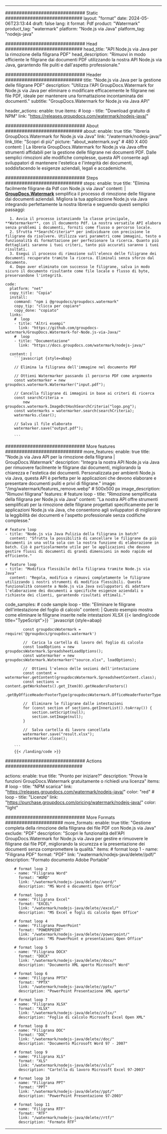 
---
############################# Static ############################
layout: "format"
date:  2024-05-06T23:13:44
draft: false
lang: it
format: Pdf
product: "Watermark"
product_tag: "watermark"
platform: "Node.js via Java"
platform_tag: "nodejs-java"

############################# Head ############################
head_title: "API Node.js via Java per la rimozione della filigrana PDF"
head_description: "Rimuovi in modo efficiente le filigrane dai documenti PDF utilizzando la nostra API Node.js via Java, garantendo file puliti e dall'aspetto professionale."

############################# Header ############################
title: "Node.js via Java per la gestione delle filigrane PDF" 
description: "Utilizza l'API GroupDocs.Watermark for Node.js via Java per eliminare o modificare efficacemente le filigrane nei file PDF, ideale per mantenere una formattazione incontaminata dei documenti."
subtitle: "GroupDocs.Watermark for Node.js via Java API" 

header_actions:
  enable: true
  items:
    #  loop
    - title: "Download gratuito di NPM"
      link: "https://releases.groupdocs.com/watermark/nodejs-java/"
      
############################# About ############################
about:
    enable: true
    title: "libreria GroupDocs.Watermark for Node.js via Java"
    link: "/watermark/nodejs-java/"
    link_title: "Scopri di più"
    picture: "about_watermark.svg" # 480 X 400
    content: |
       La libreria GroupDocs.Watermark for Node.js via Java offre strumenti affidabili per la gestione delle filigrane nei documenti PDF. Dalle semplici rimozioni alle modifiche complesse, questa API consente agli sviluppatori di mantenere l'estetica e l'integrità dei documenti, soddisfacendo le esigenze aziendali, legali e accademiche.

############################# Steps ############################
steps:
    enable: true
    title: "Elimina facilmente filigrane da Pdf con Node.js via Java"
    content: |
      **[GroupDocs.Watermark](https://products.groupdocs.com/watermark/nodejs-java/)** semplifica il processo di rimozione delle filigrane dai documenti aziendali. Migliora la tua applicazione Node.js via Java integrando perfettamente la nostra libreria e seguendo questi semplici passaggi:
      
      1. Avvia il processo istanziando la classe principale, **Watermarker**, con il documento Pdf. La nostra versatile API elabora senza problemi i documenti, forniti come flusso o percorso locale.
      2. Sfrutta **SearchCriteria** per individuare con precisione le filigrane da risolvere. Utilizza vari parametri come immagini, testo o funzionalità di formattazione per perfezionare la ricerca. Quanto più dettagliati saranno i tuoi criteri, tanto più accurati saranno i tuoi risultati.
      3. Esegui il processo di rimozione sull'elenco delle filigrane dei documenti recuperate tramite la ricerca. Eliminali senza sforzo dal documento.
      4. Dopo aver eliminato con successo le filigrane, salva in modo sicuro il documento risultante come file locale o flusso di byte, preservandone l'integrità.
   
    code:
      platform: "net"
      copy_title: "Copia"
      install:
        command: "npm i @groupdocs/groupdocs.watermark"
        copy_tip: "clicca per copiare"
        copy_done: "copiato"
      links:
        #  loop
        - title: "Altri esempi"
          link: "https://github.com/groupdocs-watermark/GroupDocs.Watermark-for-Node.js-via-Java/"
        #  loop
        - title: "Documentazione"
          link: "https://docs.groupdocs.com/watermark/nodejs-java/"
          
      content: |
        ```javascript {style=abap}

        // Elimina la filigrana dell'immagine nel documento PDF

        // Ottieni Watermarker passando il percorso PDF come argomento
        const watermarker = new groupdocs.watermark.Watermarker("input.pdf");
        
        // Cancella filigrane di immagini in base ai criteri di ricerca
        const searchCriteria = 
            new groupdocs.watermark.ImageDctHashSearchCriteria("logo.png");
        const watermarks = watermarker.search(searchCriteria);
        watermarks.clear();

        // Salva il file elaborato
        watermarker.save("output.pdf");
        
        ```            

############################# More features ############################
more_features:
  enable: true
  title: "Node.js via Java API per la rimozione della filigrana | GroupDocs.Watermark"
  description: "Integra la nostra API Node.js via Java per rimuovere facilmente le filigrane dai documenti, migliorando la chiarezza e l'estetica dei documenti. Personalizzata per ambienti Node.js via Java, questa API è perfetta per le applicazioni che devono elaborare e presentare documenti puliti e privi di filigrane."
  image: "/img/watermark/features_remove.webp" # 500x500 px
  image_description: "Rimuovi filigrana"
  features:
    # feature loop
    - title: "Rimozione semplificata della filigrana per Node.js via Java"
      content: "La nostra API offre strumenti semplificati per la rimozione delle filigrane progettati specificamente per le applicazioni Node.js via Java, che consentono agli sviluppatori di migliorare la leggibilità dei documenti e l'aspetto professionale senza codifiche complesse."

    # feature loop
    - title: "Node.js via Java Pulizia della filigrana in batch"
      content: "Sfrutta la possibilità di cancellare le filigrane da più documenti in una volta sola con la nostra funzione di elaborazione in batch. Ciò è particolarmente utile per le applicazioni che devono gestire flussi di documenti di grandi dimensioni in modo rapido ed efficiente."

    # feature loop
    - title: "Modifica flessibile della filigrana tramite Node.js via Java"
      content: "Regola, modifica o rimuovi completamente le filigrane utilizzando i nostri strumenti di modifica flessibili. Questa funzionalità consente a Node.js via Java sviluppatori di adattare l'elaborazione dei documenti a specifiche esigenze aziendali o richieste dei clienti, garantendo risultati ottimali."
      
  code_samples:
    # code sample loop
    - title: "Eliminare le filigrane dell'intestazione del foglio di calcolo"
      content: |
        Questo esempio mostra come eliminare le filigrane inserite nelle intestazioni XLSX
        {{< landing/code title="TypeScript">}}
        ```javascript {style=abap}
        
            const groupdocsWatermark = require('@groupdocs/groupdocs.watermark')

            //  Carica la cartella di lavoro del foglio di calcolo
            const loadOptions = new groupdocsWatermark.SpreadsheetLoadOptions();
            const watermarker = new groupdocsWatermark.Watermarker("source.xlsx", loadOptions);

            //  Ottieni l'elenco delle sezioni dell'intestazione
            const content = watermarker.getContent(groupdocsWatermark.SpreadsheetContent.class);
            const sections = content.getWorksheets().get_Item(0).getHeadersFooters()
                .getByOfficeHeaderFooterType(groupdocsWatermark.OfficeHeaderFooterType.HeaderPrimary).getSections();
  
            //  Eliminare le filigrane dalle intestazioni
            for (const section of sections.getInnerList().toArray()) {
                section.setScript(null);
                section.setImage(null);
            }

            //  Salva cartella di lavoro cancellata
            watermarker.save("result.xlsx");
            watermarker.close();

        ```
        {{< /landing/code >}}


############################# Actions ############################

actions:
  enable: true
  title: "Pronto per iniziare?"
  description: "Prova le funzioni GroupDocs.Watermark gratuitamente o richiedi una licenza"
  items:
    #  loop
    - title: "NPM scarica"
      link: "https://releases.groupdocs.com/watermark/nodejs-java/"
      color: "red"
        #  loop
    - title: "Licenze"
      link: "https://purchase.groupdocs.com/pricing/watermark/nodejs-java/"
      color: "light"


############################# More Formats #####################
more_formats:
    enable: true
    title: "Gestione completa della rimozione della filigrana dei file PDF con Node.js via Java"
    exclude: "PDF"
    description: "Scopri le funzionalità dell'API GroupDocs.Watermark for Node.js via Java per gestire e rimuovere le filigrane dai file PDF, migliorando la sicurezza e la presentazione dei documenti senza compromettere la qualità."
    items: 
        # format loop 1
        - name: "Filigrana PDF"
          format: "PDF"
          link: "/watermark/nodejs-java/delete//pdf/"
          description: "Formato documento Adobe Portable"

        # format loop 2
        - name: "Filigrana Word"
          format: "WORD"
          link: "/watermark/nodejs-java/delete//word/"
          description: "MS Word e documenti Open Office"
          
        # format loop 3
        - name: "Filigrana Excel"
          format: "EXCEL"
          link: "/watermark/nodejs-java/delete//excel/"
          description: "MS Excel e fogli di calcolo Open Office"

        # format loop 4
        - name: "Filigrana PowerPoint"
          format: "POWERPOINT"
          link: "/watermark/nodejs-java/delete//powerpoint/"
          description: "MS PowerPoint e presentazioni Open Office"

        # format loop 5
        - name: "Filigrana DOCX"
          format: "DOCX"
          link: "/watermark/nodejs-java/delete//docx/"
          description: "Documento XML aperto Microsoft Word"
          
        # format loop 6
        - name: "Filigrana PPTX"
          format: "PPTX"
          link: "/watermark/nodejs-java/delete//pptx/"
          description: "PowerPoint Presentazione XML aperta"
          
        # format loop 7
        - name: "Filigrana XLSX"
          format: "XLSX"
          link: "/watermark/nodejs-java/delete//xlsx/"
          description: "Foglio di calcolo Microsoft Excel Open XML"

        # format loop 8
        - name: "Filigrana DOC"
          format: "DOC"
          link: "/watermark/nodejs-java/delete//doc/"
          description: "Documento Microsoft Word 97 - 2007"

        # format loop 9
        - name: "Filigrana XLS"
          format: "XLS"
          link: "/watermark/nodejs-java/delete//xls/"
          description: "Cartella di lavoro Microsoft Excel 97-2003"

        # format loop 10
        - name: "Filigrana PPT"
          format: "PPT"
          link: "/watermark/nodejs-java/delete//ppt/"
          description: "PowerPoint Presentazione 97-2003"

        # format loop 11
        - name: "Filigrana RTF"
          format: "RTF"
          link: "/watermark/nodejs-java/delete//rtf/"
          description: "Formato RTF"

---